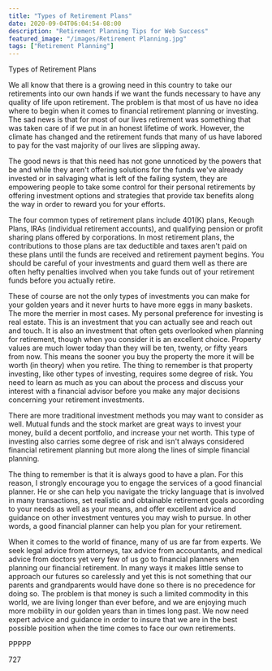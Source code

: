 ```yaml
---
title: "Types of Retirement Plans"
date: 2020-09-04T06:04:54-08:00
description: "Retirement Planning Tips for Web Success"
featured_image: "/images/Retirement Planning.jpg"
tags: ["Retirement Planning"]
---
```


Types of Retirement Plans

We all know that there is a growing need in this country to take our retirements into our own hands if we want the funds necessary to have any quality of life upon retirement. The problem is that most of us have no idea where to begin when it comes to financial retirement planning or investing. The sad news is that for most of our lives retirement was something that was taken care of if we put in an honest lifetime of work. However, the climate has changed and the retirement funds that many of us have labored to pay for the vast majority of our lives are slipping away. 

The good news is that this need has not gone unnoticed by the powers that be and while they aren't offering solutions for the funds we've already invested or in salvaging what is left of the failing system, they are empowering people to take some control for their personal retirements by offering investment options and strategies that provide tax benefits along the way in order to reward you for your efforts.

The four common types of retirement plans include 401(K) plans, Keough Plans, IRAs (individual retirement accounts), and qualifying pension or profit sharing plans offered by corporations. In most retirement plans, the contributions to those plans are tax deductible and taxes aren't paid on these plans until the funds are received and retirement payment begins. You should be careful of your investments and guard them well as there are often hefty penalties involved when you take funds out of your retirement funds before you actually retire.

These of course are not the only types of investments you can make for your golden years and it never hurts to have more eggs in many baskets. The more the merrier in most cases. My personal preference for investing is real estate. This is an investment that you can actually see and reach out and touch. It is also an investment that often gets overlooked when planning for retirement, though when you consider it is an excellent choice. Property values are much lower today than they will be ten, twenty, or fifty years from now. This means the sooner you buy the property the more it will be worth (in theory) when you retire. The thing to remember is that property investing, like other types of investing, requires some degree of risk. You need to learn as much as you can about the process and discuss your interest with a financial advisor before you make any major decisions concerning your retirement investments.

There are more traditional investment methods you may want to consider as well. Mutual funds and the stock market are great ways to invest your money, build a decent portfolio, and increase your net worth. This type of investing also carries some degree of risk and isn't always considered financial retirement planning but more along the lines of simple financial planning. 

The thing to remember is that it is always good to have a plan. For this reason, I strongly encourage you to engage the services of a good financial planner. He or she can help you navigate the tricky language that is involved in many transactions, set realistic and obtainable retirement goals according to your needs as well as your means, and offer excellent advice and guidance on other investment ventures you may wish to pursue. In other words, a good financial planner can help you plan for your retirement.

When it comes to the world of finance, many of us are far from experts. We seek legal advice from attorneys, tax advice from accountants, and medical advice from doctors yet very few of us go to financial planners when planning our financial retirement. In many ways it makes little sense to approach our futures so carelessly and yet this is not something that our parents and grandparents would have done so there is no precedence for doing so. The problem is that money is such a limited commodity in this world, we are living longer than ever before, and we are enjoying much more mobility in our golden years than in times long past. We now need expert advice and guidance in order to insure that we are in the best possible position when the time comes to face our own retirements.

PPPPP

727



